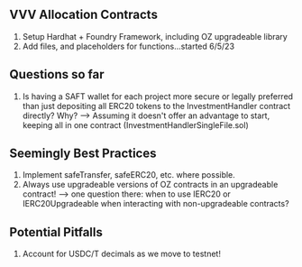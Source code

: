 ## VVV Allocation Contracts

1. Setup Hardhat + Foundry Framework, including OZ upgradeable library
2. Add files, and placeholders for functions...started 6/5/23

## Questions so far

1. Is having a SAFT wallet for each project more secure or legally preferred than just depositing all ERC20 tokens to the InvestmentHandler contract directly? Why?
   --> Assuming it doesn't offer an advantage to start, keeping all in one contract (InvestmentHandlerSingleFile.sol)

## Seemingly Best Practices

1. Implement safeTransfer, safeERC20, etc. where possible.
2. Always use upgradeable versions of OZ contracts in an upgradeable contract!
   --> one question there: when to use IERC20 or IERC20Upgradeable when interacting with non-upgradeable contracts?

## Potential Pitfalls

1. Account for USDC/T decimals as we move to testnet!

